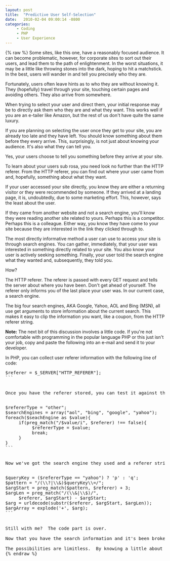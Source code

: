 ```yaml
---
layout: post
title:  "Predictive User Self-Selection"
date:   2010-02-04 09:00:14 -0800
categories:
     - Coding
     - PHP
     - User Experience
---
```

{% raw %}
Some sites, like this one, have a reasonably focused audience. It can become problematic, however, for corporate sites to sort out their users, and lead them to the path of enlightenment.  In the worst situations, it may be a little like throwing stones into the dark, hoping to hit a matchstick.  In the best, users will wander in and tell you precisely who they are.

Fortunately, users often leave hints as to who they are without knowing it.  They (hopefully) travel through your site, touching certain pages and avoiding others.  They also arrive from somewhere.

When trying to select your user and direct them, your initial response may be to directly ask them who they are and what they want.  This works well if you are an e-tailer like Amazon, but the rest of us don't have quite the same luxury.<!--more-->

If you are planning on selecting the user once they get to your site, you are already too late and they have left.  You should know something about them before they every arrive.  This, surprisingly, is not just about knowing your audience.  It's also what they can tell you.

Yes, your users choose to tell you something before they arrive at your site.

To learn about your users sub rosa, you need look no further than the HTTP referer.  From the HTTP referer, you can find out where your user came from and, hopefully, something about what they want.

If your user accessed your site directly, you know they are either a returning visitor or they were recommended by someone.  If they arrived at a landing page, it is, undoubtedly, due to some marketing effort.  This, however, says the least about the user.

If they came from another website and not a search engine, you'll know they were reading another site related to yours.  Perhaps this is a competitor.  Perhaps this is a colleague.  Either way, you know they have come to your site because they are interested in the link they clicked through to.

The most directly informative method a user can use to access your site is through search engines.  You can gather, immediately, that your user was interested in something directly related to your site.  You also know your user is actively seeking something.  Finally, your user told the search engine what they wanted and, subsequently, they told you.

How?

The HTTP referer.  The referer is passed with every GET request and tells the server about where you have been.  Don't get ahead of yourself.  The referer only informs you of the last place your user was.  In our current case, a search engine.

The big four search engines, AKA Google, Yahoo, AOL and Bing (MSN), all use get arguments to store information about the current search.  This makes it easy to clip the information you want, like a coupon, from the HTTP referer string.

<strong>Note:</strong> The next bit of this discussion involves a little code.  If you're not comfortable with programming in the popular language PHP or this just isn't your job, copy and paste the following into an e-mail and send it to your developer.

In PHP, you can collect user referer information with the following line of code:

<pre class="brush:php">
$referer = $_SERVER["HTTP_REFERER"];
```<br />

Once you have the referer stored, you can test it against the big four.  One way of doing this might be like the following:

<pre class="brush:php">
$refererType = "other";
$searchEngines = array("aol", "bing", "google", "yahoo");
foreach($seachEngine as $value){
     if(preg_match("/$value/i", $referer) !== false){
          $refererType = $value;
          break;
     }
}
```<br />

Now we've got the search engine they used and a referer string.  This is prime time for extracting their search query and figuring out who your user really is.  Hopefully this won't turn into a Scooby Doo episode, where Old Man Withers is haunting your site.  Let's do some data extraction:

<pre class="brush:php">
$queryKey = ($refererType == "yahoo") ? 'p' : 'q';
$pattern = "/(\\?|\\&)$queryKey\\=/";
$argStart = preg_match($pattern, $referer) + 3;
$argLen = preg_match("/(\\&|\\$)/",
     $referer, $argStart) - $argStart;
$arg = urldecode(substr($referer, $argStart, $argLen));
$argArray = explode('+', $arg);
```<br />

Still with me?  The code part is over.

Now that you have the search information and it's been broken into happy, bite-sized chunks, you can use it to do all kinds of fun things with your user.  You can check their spelling, to ensure they are in the right place.  You can offer special links that relate to what they searched for.  You can even adjust the page to better suit the user's needs.

The possibilities are limitless.  By knowing a little about what the user did before they arrived at your site, you can direct their journey through your site.  It is in your hands to find interesting and creative uses for this information.  Go and make the web a better place.
{% endraw %}
    